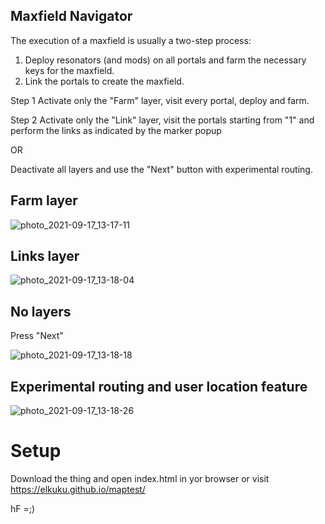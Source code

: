 ## Maxfield Navigator

The execution of a maxfield is usually a two-step process:

1. Deploy resonators (and mods) on all portals and farm the necessary keys for the maxfield.
2. Link the portals to create the maxfield.

Step 1
Activate only the "Farm" layer, visit every portal, deploy and farm.

Step 2
Activate only the "Link" layer, visit the portals starting from "1" and perform the links as indicated by the marker popup

OR

Deactivate all layers and use the "Next" button with experimental routing.

## Farm layer
![photo_2021-09-17_13-17-11](https://user-images.githubusercontent.com/33978/133835733-8ecb8717-afd5-4b9e-8779-6f115569d22f.jpg)

## Links layer
![photo_2021-09-17_13-18-04](https://user-images.githubusercontent.com/33978/133835796-77c768a2-8373-4e65-a032-58b47e904f18.jpg)

## No layers
Press "Next"

![photo_2021-09-17_13-18-18](https://user-images.githubusercontent.com/33978/133835824-35d71240-e8bd-4438-a66c-ab2cca954bbe.jpg)

## Experimental routing and user location feature
![photo_2021-09-17_13-18-26](https://user-images.githubusercontent.com/33978/133835848-79038912-66d0-4ec9-a621-670ddf5ac52b.jpg)


# Setup
Download the thing and open index.html in yor browser or visit https://elkuku.github.io/maptest/

hF =;)
